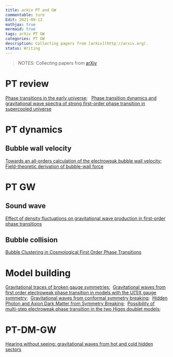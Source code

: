 ```yaml
---
title: arXiv PT and GW
commentable: ture
Edit: 2021-09-13
mathjax: true
mermaid: true
tags: arXiv PT GW 
categories: PT GW
description: Collecting papers from [arXiv](http://arxiv.org).
status: Writing
---
```

>NOTES: Collecting papers from [arXiv](http://arxiv.org)

# PT review
[Phase transitions in the early universe](https://arxiv.org/pdf/2008.09136.pdf);&nbsp;&nbsp;
[Phase transition dynamics and gravitational wave spectra of strong first-order phase transition in supercooled universe](https://arxiv.org/pdf/2003.08892.pdf)

# PT dynamics
## Bubble wall velocity
[Towards an all-orders calculation of the electroweak bubble wall velocity](https://arxiv.org/pdf/2007.10343.pdf);&nbsp;&nbsp; [Field-theoretic derivation of bubble-wall force](https://arxiv.org/pdf/2005.10875.pdf)

# PT GW
## Sound wave
[Effect of density fluctuations on gravitational wave production in first-order phase transitions](https://arxiv.org/pdf/2108.11947.pdf)


## Bubble collision
[Bubble Clustering in Cosmological First Order Phase Transitions](https://arxiv.org/pdf/2109.04496.pdf)

# Model building
[Gravitational traces of broken gauge symmetries](https://arxiv.org/pdf/1910.01124.pdf);&nbsp;&nbsp;[Gravitational waves from first order electroweak phase
transition in models with the U(1)X gauge symmetry](https://arxiv.org/pdf/1802.02947.pdf);&nbsp;&nbsp;[Gravitational waves from conformal
symmetry breaking](https://arxiv.org/pdf/1809.11129.pdf);&nbsp;&nbsp;[Hidden Photon and Axion Dark Matter
from Symmetry Breaking](https://arxiv.org/pdf/2105.14549.pdf);&nbsp;&nbsp;[Possibility of multi-step electroweak phase transition
in the two Higgs doublet models](https://arxiv.org/pdf/2106.03439.pdf);&nbsp;&nbsp;

# PT-DM-GW
[Hearing without seeing: gravitational waves from hot and cold hidden sectors](https://link.springer.com/content/pdf/10.1007/JHEP07(2019)044.pdf)
